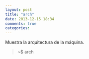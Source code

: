 ```yaml
---
layout: post
title: "arch"
date: 2013-12-15 18:34
comments: true
categories: 
---
```

Muestra la arquitectura de la máquina.

>~$ arch

